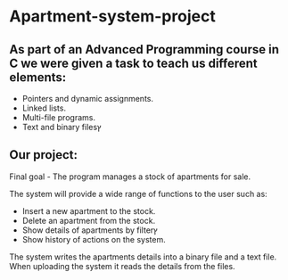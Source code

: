 # Apartment-system-project

## As part of an Advanced Programming course in C we were given a task to teach us different elements:

- Pointers and dynamic assignments.
- Linked lists.
- Multi-file programs.
- Text and binary filesץ

## Our project:

Final goal - The program manages a stock of apartments for sale.

The system will provide a wide range of functions to the user such as:
- Insert a new apartment to the stock.
- Delete an apartment from the stock.
- Show details of apartments by filterץ
- Show history of actions on the system.

The system writes the apartments details into a binary file and a text file.
When uploading the system it reads the details from the files.
